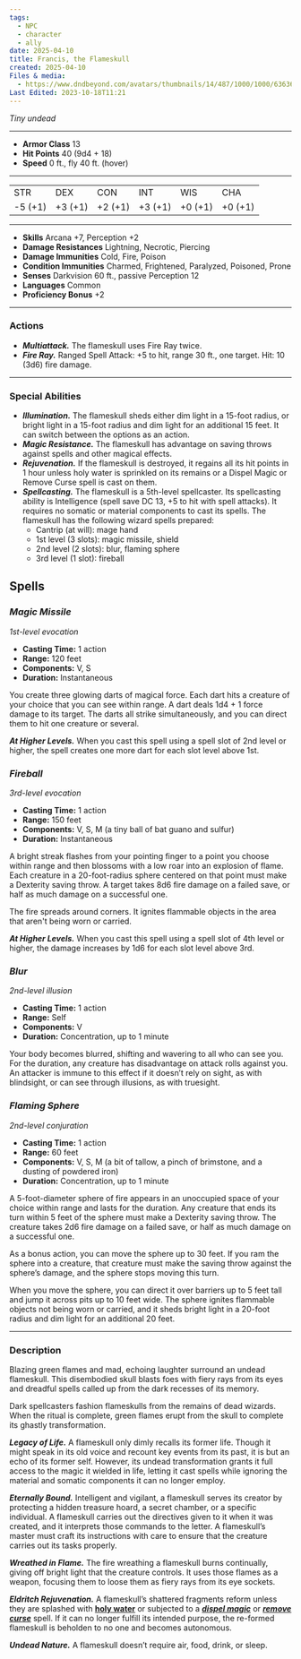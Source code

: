 ```yaml
---
tags:
  - NPC
  - character
  - ally
date: 2025-04-10
title: Francis, the Flameskull
created: 2025-04-10
Files & media:
  - https://www.dndbeyond.com/avatars/thumbnails/14/487/1000/1000/636364325235118776.png
Last Edited: 2023-10-18T11:21
---
```








_Tiny undead_

---

- **Armor Class** 13
- **Hit Points** 40 (9d4 + 18)
- **Speed** 0 ft., fly 40 ft. (hover)

---

|   |   |   |   |   |   |
|---|---|---|---|---|---|
|STR|DEX|CON|INT|WIS|CHA|
|-5 (+1)|+3 (+1)|+2 (+1)|+3 (+1)|+0 (+1)|+0 (+1)|

---

- **Skills** Arcana +7, Perception +2
- **Damage Resistances** Lightning, Necrotic, Piercing
- **Damage Immunities** Cold, Fire, Poison
- **Condition Immunities** Charmed, Frightened, Paralyzed, Poisoned, Prone
- **Senses** Darkvision 60 ft., passive Perception 12
- **Languages** Common
- **Proficiency Bonus** +2

---

### Actions

- _**Multiattack.**_ The flameskull uses Fire Ray twice.
- _**Fire Ray.**_ Ranged Spell Attack: +5 to hit, range 30 ft., one target. Hit: 10 (3d6) fire damage.

---

### Special Abilities

- _**Illumination.**_ The flameskull sheds either dim light in a 15-foot radius, or bright light in a 15-foot radius and dim light for an additional 15 feet. It can switch between the options as an action.
- _**Magic Resistance.**_ The flameskull has advantage on saving throws against spells and other magical effects.
- _**Rejuvenation.**_ If the flameskull is destroyed, it regains all its hit points in 1 hour unless holy water is sprinkled on its remains or a Dispel Magic or Remove Curse spell is cast on them.
- _**Spellcasting.**_ The flameskull is a 5th-level spellcaster. Its spellcasting ability is Intelligence (spell save DC 13, +5 to hit with spell attacks). It requires no somatic or material components to cast its spells. The flameskull has the following wizard spells prepared:
    - Cantrip (at will): mage hand
    - 1st level (3 slots): magic missile, shield
    - 2nd level (2 slots): blur, flaming sphere
    - 3rd level (1 slot): fireball

## Spells

### _**Magic Missile**_

_1st-level evocation_

- **Casting Time:** 1 action
- **Range:** 120 feet
- **Components:** V, S
- **Duration:** Instantaneous

You create three glowing darts of magical force. Each dart hits a creature of your choice that you can see within range. A dart deals 1d4 + 1 force damage to its target. The darts all strike simultaneously, and you can direct them to hit one creature or several.

_**At Higher Levels.**_ When you cast this spell using a spell slot of 2nd level or higher, the spell creates one more dart for each slot level above 1st.

### _**Fireball**_

_3rd-level evocation_

- **Casting Time:** 1 action
- **Range:** 150 feet
- **Components:** V, S, M (a tiny ball of bat guano and sulfur)
- **Duration:** Instantaneous

A bright streak flashes from your pointing finger to a point you choose within range and then blossoms with a low roar into an explosion of flame. Each creature in a 20-foot-radius sphere centered on that point must make a Dexterity saving throw. A target takes 8d6 fire damage on a failed save, or half as much damage on a successful one.

The fire spreads around corners. It ignites flammable objects in the area that aren't being worn or carried.

_**At Higher Levels.**_ When you cast this spell using a spell slot of 4th level or higher, the damage increases by 1d6 for each slot level above 3rd.

### _**Blur**_

_2nd-level illusion_

- **Casting Time:** 1 action
- **Range:** Self
- **Components:** V
- **Duration:** Concentration, up to 1 minute

Your body becomes blurred, shifting and wavering to all who can see you. For the duration, any creature has disadvantage on attack rolls against you. An attacker is immune to this effect if it doesn’t rely on sight, as with blindsight, or can see through illusions, as with truesight.

### _**Flaming Sphere**_

_2nd-level conjuration_

- **Casting Time:** 1 action
- **Range:** 60 feet
- **Components:** V, S, M (a bit of tallow, a pinch of brimstone, and a dusting of powdered iron)
- **Duration:** Concentration, up to 1 minute

A 5-foot-diameter sphere of fire appears in an unoccupied space of your choice within range and lasts for the duration. Any creature that ends its turn within 5 feet of the sphere must make a Dexterity saving throw. The creature takes 2d6 fire damage on a failed save, or half as much damage on a successful one.

As a bonus action, you can move the sphere up to 30 feet. If you ram the sphere into a creature, that creature must make the saving throw against the sphere’s damage, and the sphere stops moving this turn.

When you move the sphere, you can direct it over barriers up to 5 feet tall and jump it across pits up to 10 feet wide. The sphere ignites flammable objects not being worn or carried, and it sheds bright light in a 20-foot radius and dim light for an additional 20 feet.

---

### Description

Blazing green flames and mad, echoing laughter surround an undead flameskull. This disembodied skull blasts foes with fiery rays from its eyes and dreadful spells called up from the dark recesses of its memory.

Dark spellcasters fashion flameskulls from the remains of dead wizards. When the ritual is complete, green flames erupt from the skull to complete its ghastly transformation.

_**Legacy of Life.**_ A flameskull only dimly recalls its former life. Though it might speak in its old voice and recount key events from its past, it is but an echo of its former self. However, its undead transformation grants it full access to the magic it wielded in life, letting it cast spells while ignoring the material and somatic components it can no longer employ.

_**Eternally Bound.**_ Intelligent and vigilant, a flameskull serves its creator by protecting a hidden treasure hoard, a secret chamber, or a specific individual. A flameskull carries out the directives given to it when it was created, and it interprets those commands to the letter. A flameskull’s master must craft its instructions with care to ensure that the creature carries out its tasks properly.

_**Wreathed in Flame.**_ The fire wreathing a flameskull burns continually, giving off bright light that the creature controls. It uses those flames as a weapon, focusing them to loose them as fiery rays from its eye sockets.

_**Eldritch Rejuvenation.**_ A flameskull’s shattered fragments reform unless they are splashed with [**holy water**](https://www.dndbeyond.com/equipment/holy-water-flask) or subjected to a [_**dispel magic**_](https://www.dndbeyond.com/spells/dispel-magic) or [_**remove curse**_](https://www.dndbeyond.com/spells/remove-curse) spell. If it can no longer fulfill its intended purpose, the re-formed flameskull is beholden to no one and becomes autonomous.

_**Undead Nature.**_ A flameskull doesn’t require air, food, drink, or sleep.